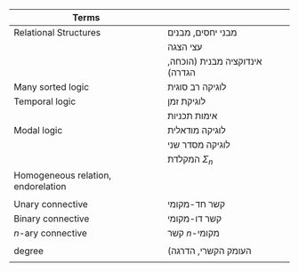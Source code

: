 
| Terms |  |
| ---- | ---- |
| Relational Structures | מבני יחסים, מבנים |
|  | עצי הצגה |
|  | אינדוקציה מבנית (הוכחה, הגדרה) |
| Many sorted logic | לוגיקה רב סוגית |
| Temporal logic | לוגיקת זמן |
|  | אימות תכניות |
| Modal logic | לוגיקה מודאלית |
|  | לוגיקה מסדר שני |
|  | המקלדת $\Sigma_{n}$ |
| Homogeneous relation, endorelation |  |
|  |  |
| Unary connective | קשר חד-מקומי |
| Binary connective | קשר דו-מקומי |
| $n$-ary connective | קשר $n$-מקומי |
|  |  |
| degree | (העומק הקשרי, הדרגה |
|  |  |
